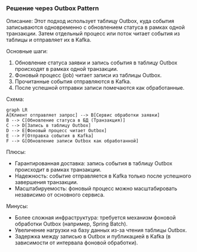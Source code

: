 ### Решение через Outbox Pattern
Описание: 
Этот подход использует таблицу Outbox, куда события записываются одновременно с обновлением статуса в рамках одной транзакции. Затем отдельный процесс или поток читает события из таблицы и отправляет их в Kafka.

Основные шаги:

1. Обновление статуса заявки и запись события в таблицу Outbox происходят в рамках одной транзакции.
2. Фоновый процесс (job) читает записи из таблицы Outbox.
3. Прочитанные события отправляются в Kafka.
4. После успешной отправки записи помечаются как обработанные.

Схема:

```mermaid
graph LR
A[Клиент отправляет запрос] --> B[Сервис обработки заявки]
B --> C[Обновление статуса в БД (Транзакция)]
C --> D[Запись в таблицу Outbox]
D --> E[Фоновый процесс читает Outbox]
E --> F[Отправка события в Kafka]
F --> G[Обновление записи Outbox как обработанной]
```

Плюсы:

* Гарантированная доставка: запись события в таблицу Outbox происходит в рамках транзакции.
* Надежность: событие отправляется в Kafka только после успешного завершения транзакции.
* Масштабируемость: фоновый процесс можно масштабировать независимо от основного сервиса.

Минусы:

* Более сложная инфраструктура: требуется механизм фоновой обработки Outbox (например, Spring Batch).
* Увеличение нагрузки на базу данных из-за чтения таблицы Outbox.
* Задержка между записью в Outbox и публикацией в Kafka (в зависимости от интервала фоновой обработки).

